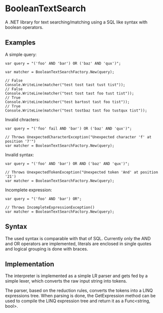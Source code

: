 BooleanTextSearch
=================

A .NET library for text searching/matching using a SQL like syntax with boolean operators.


Examples
--------

A simple query:

	var query = "('foo' AND 'bar') OR ('baz' AND 'qux')";

	var matcher = BooleanTextSearchFactory.New(query);

	// False
	Console.WriteLine(matcher("test tost tast tust tist")); 
	// False
	Console.WriteLine(matcher("test tost tast foo tust tist"));
	// True
	Console.WriteLine(matcher("test bartost tast foo tist")); 
	// True
	Console.WriteLine(matcher("test tostbaz tast foo tustqux tist")); 

Invalid chracters:

	var query = "('foo' fail AND 'bar') OR ('baz' AND 'qux')";

	// Throws UnexpectedCharacterException("Unexpected character 'f' at position '7'")
	var matcher = BooleanTextSearchFactory.New(query); 

Invalid syntax:

	var query = "('foo' AND 'bar') OR AND ('baz' AND 'qux')";

	// Throws UnexpectedTokenException("Unexpected token 'And' at position '21')
	var matcher = BooleanTextSearchFactory.New(query); 

Incomplete expression:

	var query = "('foo' AND 'bar') OR";

	// Throws IncompleteExpressionException()
	var matcher = BooleanTextSearchFactory.New(query); 	


Syntax
------

The used syntax is comparable with that of SQL. Currently only the AND and OR operators are implemented, literals are enclosed in single quotes and logical grouping is done with braces.


Implementation
--------------

The interpreter is implemented as a simple LR parser and gets fed by a simple lexer, which converts the raw input string into tokens.

The parser, based on the reduction rules, converts the tokens into a LINQ expressions tree. When parsing is done, the GetExpression method can be used to compile the LINQ expression tree and return it as a Func<string, bool>.
